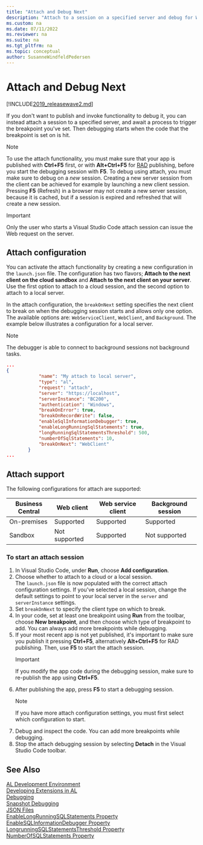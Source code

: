 ```yaml
---
title: "Attach and Debug Next"
description: "Attach to a session on a specified server and debug for Web API sessions."
ms.custom: na
ms.date: 07/11/2022
ms.reviewer: na
ms.suite: na
ms.tgt_pltfrm: na
ms.topic: conceptual
author: SusanneWindfeldPedersen
---
```


# Attach and Debug Next

[!INCLUDE[2019_releasewave2.md](../includes/2019_releasewave2.md)]

If you don't want to publish and invoke functionality to debug it, you can instead attach a session to a specified server, and await a process to trigger the breakpoint you've set. Then debugging starts when the code that the breakpoint is set on is hit. 

> [!NOTE]  
> To use the attach functionality, you must make sure that your app is published with **Ctrl+F5** first, or with **Alt+Ctrl+F5** for [RAD](devenv-rad-publishing.md) publishing, before you start the debugging session with **F5**. To debug using attach, you must make sure to debug on a *new* session. Creating a new server session from the client can be achieved for example by launching a new client session. Pressing **F5** (Refresh) in a browser may not create a new server session, because it is cached, but if a session is expired and refreshed that will create a new session.

> [!IMPORTANT]  
> Only the user who starts a Visual Studio Code attach session can issue the Web request on the server.

## Attach configuration

You can activate the attach functionality by creating a new configuration in the `launch.json` file. The configuration has two flavors; **Attach to the next client on the cloud sandbox** and **Attach to the next client on your server**. Use the first option to attach to a cloud session, and the second option to attach to a local server. 

In the attach configuration, the `breakOnNext` setting specifies the next client to break on when the debugging session starts and allows only one option. The available options are: `WebServiceClient`, `WebClient`, and `Background`. The example below illustrates a configuration for a local server.

>[!NOTE]
> The debugger is able to connect to background sessions not background tasks.

```json
...
{
            "name": "My attach to local server",
            "type": "al",
            "request": "attach",
            "server": "https://localhost",
            "serverInstance": "BC200",
            "authentication": "Windows",
            "breakOnError": true,
            "breakOnRecordWrite": false,
            "enableSqlInformationDebugger": true,
            "enableLongRunningSqlStatements": true,
            "longRunningSqlStatementsThreshold": 500,
            "numberOfSqlStatements": 10,
            "breakOnNext": "WebClient"
        }
...
```

## Attach support

The following configurations for attach are supported:

|Business Central |Web client    |Web service client |Background session|
|-----------------|--------------|-------------------|------------------|
|On-premises      | Supported    |     Supported     |   Supported      |
|Sandbox          |Not supported |     Supported     |  Not supported   |

### To start an attach session

1. In Visual Studio Code, under **Run**, choose **Add configuration**.
2. Choose whether to attach to a cloud or a local session.  
The `launch.json` file is now populated with the correct attach configuration settings. If you've selected a local session, change the default settings to point to your local server in the `server` and `serverInstance` settings.
3. Set `breakOnNext` to specify the client type on which to break.
4. In your code, set at least one breakpoint using **Run** from the toolbar, choose **New breakpoint**, and then choose which type of breakpoint to add. 
You can always add more breakpoints while debugging. 
5. If your most recent app is not yet published, it's important to make sure you publish it pressing **Ctrl+F5**, alternatively **Alt+Ctrl+F5** for RAD publishing. Then, use **F5** to start the attach session.  
    > [!IMPORTANT]  
    > If you modify the app code during the debugging session, make sure to re-publish the app using **Ctrl+F5**.
6. After publishing the app, press **F5** to start a debugging session.  
    > [!NOTE]  
    > If you have more attach configuration settings, you must first select which configuration to start.
7. Debug and inspect the code. You can add more breakpoints while debugging.
8. Stop the attach debugging session by selecting **Detach** in the Visual Studio Code toolbar.


## See Also  

[AL Development Environment](devenv-reference-overview.md)  
[Developing Extensions in AL](devenv-dev-overview.md)  
[Debugging](devenv-debugging.md)  
[Snapshot Debugging](devenv-snapshot-debugging.md)  
[JSON Files](devenv-json-files.md)  
[EnableLongRunningSQLStatements Property](./properties/devenv-properties.md)  
[EnableSQLInformationDebugger Property](./properties/devenv-properties.md)  
[LongrunningSQLStatementsThreshold Property](./properties/devenv-properties.md)  
[NumberOfSQLStatements Property](./properties/devenv-properties.md)